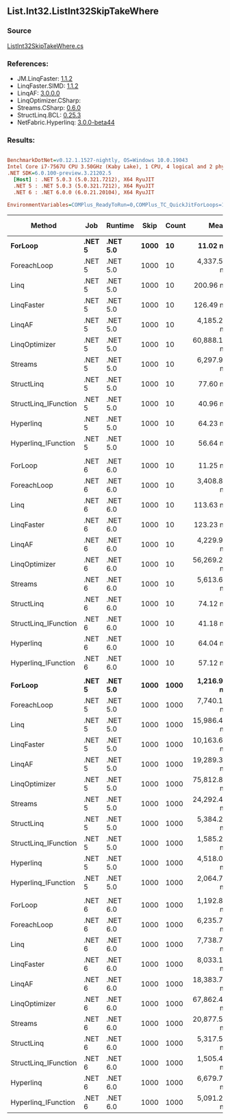 ﻿## List.Int32.ListInt32SkipTakeWhere

### Source
[ListInt32SkipTakeWhere.cs](../LinqBenchmarks/List/Int32/ListInt32SkipTakeWhere.cs)

### References:
- JM.LinqFaster: [1.1.2](https://www.nuget.org/packages/JM.LinqFaster/1.1.2)
- LinqFaster.SIMD: [1.1.2](https://www.nuget.org/packages/LinqFaster.SIMD/1.0.3)
- LinqAF: [3.0.0.0](https://www.nuget.org/packages/LinqAF/3.0.0.0)
- LinqOptimizer.CSharp: [](https://www.nuget.org/packages/LinqOptimizer.CSharp/)
- Streams.CSharp: [0.6.0](https://www.nuget.org/packages/Streams.CSharp/0.6.0)
- StructLinq.BCL: [0.25.3](https://www.nuget.org/packages/StructLinq.BCL/0.25.3)
- NetFabric.Hyperlinq: [3.0.0-beta44](https://www.nuget.org/packages/NetFabric.Hyperlinq/3.0.0-beta44)

### Results:
``` ini

BenchmarkDotNet=v0.12.1.1527-nightly, OS=Windows 10.0.19043
Intel Core i7-7567U CPU 3.50GHz (Kaby Lake), 1 CPU, 4 logical and 2 physical cores
.NET SDK=6.0.100-preview.3.21202.5
  [Host] : .NET 5.0.3 (5.0.321.7212), X64 RyuJIT
  .NET 5 : .NET 5.0.3 (5.0.321.7212), X64 RyuJIT
  .NET 6 : .NET 6.0.0 (6.0.21.20104), X64 RyuJIT

EnvironmentVariables=COMPlus_ReadyToRun=0,COMPlus_TC_QuickJitForLoops=1,COMPlus_TieredPGO=1  

```
|               Method |    Job |  Runtime | Skip | Count |         Mean |      Error |     StdDev |    Ratio | RatioSD |   Gen 0 | Gen 1 | Gen 2 | Allocated |
|--------------------- |------- |--------- |----- |------ |-------------:|-----------:|-----------:|---------:|--------:|--------:|------:|------:|----------:|
|              **ForLoop** | **.NET 5** | **.NET 5.0** | **1000** |    **10** |     **11.02 ns** |   **0.073 ns** |   **0.061 ns** |     **1.00** |    **0.00** |       **-** |     **-** |     **-** |         **-** |
|          ForeachLoop | .NET 5 | .NET 5.0 | 1000 |    10 |  4,337.55 ns |  20.613 ns |  17.213 ns |   393.79 |    2.83 |  0.0153 |     - |     - |      40 B |
|                 Linq | .NET 5 | .NET 5.0 | 1000 |    10 |    200.96 ns |   0.613 ns |   0.574 ns |    18.25 |    0.11 |  0.0725 |     - |     - |     152 B |
|           LinqFaster | .NET 5 | .NET 5.0 | 1000 |    10 |    126.49 ns |   2.372 ns |   1.981 ns |    11.48 |    0.21 |  0.1528 |     - |     - |     320 B |
|               LinqAF | .NET 5 | .NET 5.0 | 1000 |    10 |  4,185.21 ns |  23.628 ns |  22.101 ns |   380.14 |    3.84 |       - |     - |     - |         - |
|        LinqOptimizer | .NET 5 | .NET 5.0 | 1000 |    10 | 60,888.17 ns | 194.558 ns | 181.990 ns | 5,527.52 |   28.81 | 15.8081 |     - |     - |  33,159 B |
|              Streams | .NET 5 | .NET 5.0 | 1000 |    10 |  6,297.99 ns |  31.162 ns |  24.329 ns |   571.99 |    2.87 |  0.4425 |     - |     - |     936 B |
|           StructLinq | .NET 5 | .NET 5.0 | 1000 |    10 |     77.60 ns |   0.315 ns |   0.280 ns |     7.04 |    0.04 |  0.0459 |     - |     - |      96 B |
| StructLinq_IFunction | .NET 5 | .NET 5.0 | 1000 |    10 |     40.96 ns |   0.126 ns |   0.112 ns |     3.72 |    0.02 |       - |     - |     - |         - |
|            Hyperlinq | .NET 5 | .NET 5.0 | 1000 |    10 |     64.23 ns |   0.690 ns |   0.576 ns |     5.83 |    0.06 |       - |     - |     - |         - |
|  Hyperlinq_IFunction | .NET 5 | .NET 5.0 | 1000 |    10 |     56.64 ns |   0.664 ns |   0.588 ns |     5.14 |    0.07 |       - |     - |     - |         - |
|                      |        |          |      |       |              |            |            |          |         |         |       |       |           |
|              ForLoop | .NET 6 | .NET 6.0 | 1000 |    10 |     11.25 ns |   0.057 ns |   0.053 ns |     1.00 |    0.00 |       - |     - |     - |         - |
|          ForeachLoop | .NET 6 | .NET 6.0 | 1000 |    10 |  3,408.85 ns |  15.236 ns |  11.895 ns |   303.16 |    2.18 |  0.0191 |     - |     - |      40 B |
|                 Linq | .NET 6 | .NET 6.0 | 1000 |    10 |    113.63 ns |   0.437 ns |   0.408 ns |    10.10 |    0.05 |  0.0726 |     - |     - |     152 B |
|           LinqFaster | .NET 6 | .NET 6.0 | 1000 |    10 |    123.23 ns |   1.063 ns |   0.943 ns |    10.96 |    0.11 |  0.1528 |     - |     - |     320 B |
|               LinqAF | .NET 6 | .NET 6.0 | 1000 |    10 |  4,229.92 ns |  21.847 ns |  19.367 ns |   376.14 |    3.26 |       - |     - |     - |         - |
|        LinqOptimizer | .NET 6 | .NET 6.0 | 1000 |    10 | 56,269.21 ns | 247.143 ns | 231.178 ns | 5,003.36 |   34.34 | 15.6250 |     - |     - |  32,716 B |
|              Streams | .NET 6 | .NET 6.0 | 1000 |    10 |  5,613.61 ns |  25.098 ns |  23.476 ns |   499.15 |    3.65 |  0.4425 |     - |     - |     936 B |
|           StructLinq | .NET 6 | .NET 6.0 | 1000 |    10 |     74.12 ns |   0.620 ns |   0.550 ns |     6.59 |    0.06 |  0.0459 |     - |     - |      96 B |
| StructLinq_IFunction | .NET 6 | .NET 6.0 | 1000 |    10 |     41.18 ns |   0.149 ns |   0.132 ns |     3.66 |    0.02 |       - |     - |     - |         - |
|            Hyperlinq | .NET 6 | .NET 6.0 | 1000 |    10 |     64.04 ns |   0.214 ns |   0.200 ns |     5.69 |    0.04 |       - |     - |     - |         - |
|  Hyperlinq_IFunction | .NET 6 | .NET 6.0 | 1000 |    10 |     57.12 ns |   0.488 ns |   0.408 ns |     5.08 |    0.05 |       - |     - |     - |         - |
|                      |        |          |      |       |              |            |            |          |         |         |       |       |           |
|              **ForLoop** | **.NET 5** | **.NET 5.0** | **1000** |  **1000** |  **1,216.92 ns** |   **7.396 ns** |   **6.556 ns** |     **1.00** |    **0.00** |       **-** |     **-** |     **-** |         **-** |
|          ForeachLoop | .NET 5 | .NET 5.0 | 1000 |  1000 |  7,740.10 ns |  51.651 ns |  43.131 ns |     6.36 |    0.05 |  0.0153 |     - |     - |      40 B |
|                 Linq | .NET 5 | .NET 5.0 | 1000 |  1000 | 15,986.45 ns |  62.725 ns |  52.378 ns |    13.13 |    0.10 |  0.0610 |     - |     - |     152 B |
|           LinqFaster | .NET 5 | .NET 5.0 | 1000 |  1000 | 10,163.60 ns | 145.392 ns | 113.513 ns |     8.35 |    0.10 |  5.9204 |     - |     - |  12,416 B |
|               LinqAF | .NET 5 | .NET 5.0 | 1000 |  1000 | 19,289.34 ns |  64.003 ns |  56.737 ns |    15.85 |    0.10 |       - |     - |     - |         - |
|        LinqOptimizer | .NET 5 | .NET 5.0 | 1000 |  1000 | 75,812.87 ns | 265.329 ns | 235.207 ns |    62.30 |    0.37 | 16.7236 |     - |     - |  35,120 B |
|              Streams | .NET 5 | .NET 5.0 | 1000 |  1000 | 24,292.42 ns |  92.449 ns |  86.477 ns |    19.96 |    0.13 |  0.4272 |     - |     - |     936 B |
|           StructLinq | .NET 5 | .NET 5.0 | 1000 |  1000 |  5,384.25 ns |  22.222 ns |  20.786 ns |     4.43 |    0.02 |  0.0458 |     - |     - |      96 B |
| StructLinq_IFunction | .NET 5 | .NET 5.0 | 1000 |  1000 |  1,585.28 ns |  11.942 ns |  11.170 ns |     1.30 |    0.01 |       - |     - |     - |         - |
|            Hyperlinq | .NET 5 | .NET 5.0 | 1000 |  1000 |  4,518.07 ns |  20.541 ns |  19.214 ns |     3.72 |    0.03 |       - |     - |     - |         - |
|  Hyperlinq_IFunction | .NET 5 | .NET 5.0 | 1000 |  1000 |  2,064.75 ns |   9.582 ns |   8.963 ns |     1.70 |    0.01 |       - |     - |     - |         - |
|                      |        |          |      |       |              |            |            |          |         |         |       |       |           |
|              ForLoop | .NET 6 | .NET 6.0 | 1000 |  1000 |  1,192.87 ns |   9.053 ns |   8.468 ns |     1.00 |    0.00 |       - |     - |     - |         - |
|          ForeachLoop | .NET 6 | .NET 6.0 | 1000 |  1000 |  6,235.75 ns |  23.850 ns |  18.620 ns |     5.23 |    0.04 |  0.0153 |     - |     - |      40 B |
|                 Linq | .NET 6 | .NET 6.0 | 1000 |  1000 |  7,738.78 ns |  34.188 ns |  30.307 ns |     6.49 |    0.06 |  0.0610 |     - |     - |     152 B |
|           LinqFaster | .NET 6 | .NET 6.0 | 1000 |  1000 |  8,033.17 ns | 102.531 ns |  85.618 ns |     6.73 |    0.08 |  5.9204 |     - |     - |  12,416 B |
|               LinqAF | .NET 6 | .NET 6.0 | 1000 |  1000 | 18,383.70 ns |  90.824 ns |  84.957 ns |    15.41 |    0.12 |       - |     - |     - |         - |
|        LinqOptimizer | .NET 6 | .NET 6.0 | 1000 |  1000 | 67,862.45 ns | 326.726 ns | 305.620 ns |    56.89 |    0.52 | 16.4795 |     - |     - |  34,677 B |
|              Streams | .NET 6 | .NET 6.0 | 1000 |  1000 | 20,877.58 ns | 132.340 ns | 103.322 ns |    17.52 |    0.19 |  0.4272 |     - |     - |     936 B |
|           StructLinq | .NET 6 | .NET 6.0 | 1000 |  1000 |  5,317.53 ns |  23.805 ns |  21.103 ns |     4.46 |    0.04 |  0.0458 |     - |     - |      96 B |
| StructLinq_IFunction | .NET 6 | .NET 6.0 | 1000 |  1000 |  1,505.40 ns |   6.358 ns |   4.964 ns |     1.26 |    0.01 |       - |     - |     - |         - |
|            Hyperlinq | .NET 6 | .NET 6.0 | 1000 |  1000 |  6,679.72 ns |  12.708 ns |   9.922 ns |     5.60 |    0.04 |       - |     - |     - |         - |
|  Hyperlinq_IFunction | .NET 6 | .NET 6.0 | 1000 |  1000 |  5,091.24 ns |  20.658 ns |  19.323 ns |     4.27 |    0.03 |       - |     - |     - |         - |
